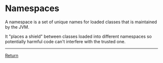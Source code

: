 # Namespaces

A namespace is a set of unique names for loaded classes that is maintained by the JVM.

It "places a shield" between classes loaded into different namespaces so potentially harmful code can't interfere with the trusted one.

<hr>

[Return](../../../)